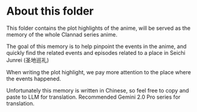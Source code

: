# About this folder

This folder contains the plot highlights of the anime, will be served as the memory of the whole Clannad series anime.

The goal of this memory is to help pinpoint the events in the anime, and quickly find the related events and episodes related to a place in Seichi Junrei (圣地巡礼)

When writing the plot highlight, we pay more attention to the place where the events happened.

Unfortunately this memory is written in Chinese, so feel free to copy and paste to LLM for translation. Recommended Gemini 2.0 Pro series for translation.
